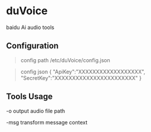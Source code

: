 # duVoice
baidu Ai audio tools

## Configuration
> config path
/etc/duVoice/config.json


> config json
      {
       "ApiKey":"XXXXXXXXXXXXXXXXXX",
       "SecretKey":"XXXXXXXXXXXXXXXXXXXXXXX"
      }

## Tools Usage
-o  output audio file path

-msg  transform message context
